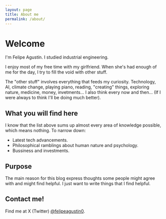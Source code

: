 ```yaml
---
layout: page
title: About me
permalink: /about/
---
```


# Welcome

I'm Felipe Agustín. I studied industrial engineering. 

I enjoy most of my free time with my girlfriend. When she's had enough of me for the day, I try to fill the void with other stuff.

The "other stuff" involves everything that feeds my curiosity.
Technology, AI, climate change, playing piano, reading, "creating" things, exploring nature, medicine, money, invetments...
I also think every now and then... (If I were always to think I'll be doing much better).

## What you will find here

I know that the list above sums up almost every area of knowledge possible, which means nothing.
To narrow down:
- Latest tech advancements.
- Philosophical ramblings about human nature and psychology.
- Bussiness and investments.


## Purpose
The main reason for this blog express thoughts some people might agree with and might find helpful.
I just want to write things that I find helpful.

## Contact me!
Find me at X (Twitter) [@felipeagustin0](https://x.com/felipeagustin0).